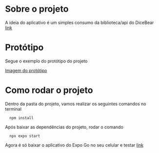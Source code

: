 # Sobre o projeto

A ideia do aplicativo é um simples consumo da biblioteca/api do DiceBear [link](https://www.dicebear.com/)

# Protótipo

Segue o exemplo do protótipo do projeto

[Imagem do protótipo](https://github.com/LucSilveira/IconGenerateMobile/blob/master/assets/references.jpg)

# Como rodar o projeto

Dentro da pasta do projeto, vamos realizar os seguintes comandos no terminal
```
  npm install
```

Após baixar as dependências do projeto, rodar o comando
```
  npx expo start
```

Agora é só baixar o aplicativo do Expo Go no seu celular e testar [link](https://expo.dev/go)
